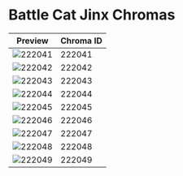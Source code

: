 # Battle Cat Jinx Chromas

| Preview | Chroma ID |
|---------|-----------|
| ![222041](https://raw.communitydragon.org/latest/plugins/rcp-be-lol-game-data/global/default/v1/champion-chroma-images/222/222041.png) | 222041 |
| ![222042](https://raw.communitydragon.org/latest/plugins/rcp-be-lol-game-data/global/default/v1/champion-chroma-images/222/222042.png) | 222042 |
| ![222043](https://raw.communitydragon.org/latest/plugins/rcp-be-lol-game-data/global/default/v1/champion-chroma-images/222/222043.png) | 222043 |
| ![222044](https://raw.communitydragon.org/latest/plugins/rcp-be-lol-game-data/global/default/v1/champion-chroma-images/222/222044.png) | 222044 |
| ![222045](https://raw.communitydragon.org/latest/plugins/rcp-be-lol-game-data/global/default/v1/champion-chroma-images/222/222045.png) | 222045 |
| ![222046](https://raw.communitydragon.org/latest/plugins/rcp-be-lol-game-data/global/default/v1/champion-chroma-images/222/222046.png) | 222046 |
| ![222047](https://raw.communitydragon.org/latest/plugins/rcp-be-lol-game-data/global/default/v1/champion-chroma-images/222/222047.png) | 222047 |
| ![222048](https://raw.communitydragon.org/latest/plugins/rcp-be-lol-game-data/global/default/v1/champion-chroma-images/222/222048.png) | 222048 |
| ![222049](https://raw.communitydragon.org/latest/plugins/rcp-be-lol-game-data/global/default/v1/champion-chroma-images/222/222049.png) | 222049 |
